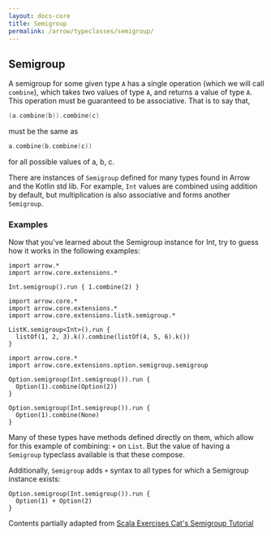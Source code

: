 ```yaml
---
layout: docs-core
title: Semigroup
permalink: /arrow/typeclasses/semigroup/
---
```


## Semigroup




A semigroup for some given type `A` has a single operation (which we will call `combine`), which takes two values of type `A`, and returns a value of type `A`. This operation must be guaranteed to be associative. That is to say that,

```kotlin
(a.combine(b)).combine(c)
```

must be the same as

```kotlin
a.combine(b.combine(c))
```

for all possible values of a, b, c.

There are instances of `Semigroup` defined for many types found in Arrow and the Kotlin std lib.
For example, `Int` values are combined using addition by default, but multiplication is also associative and forms another `Semigroup`.

### Examples

Now that you've learned about the Semigroup instance for Int, try to guess how it works in the following examples:

```kotlin:ank
import arrow.*
import arrow.core.extensions.*

Int.semigroup().run { 1.combine(2) }
```

```kotlin:ank
import arrow.core.*
import arrow.core.extensions.*
import arrow.core.extensions.listk.semigroup.*

ListK.semigroup<Int>().run {
  listOf(1, 2, 3).k().combine(listOf(4, 5, 6).k())
}
```

```kotlin:ank
import arrow.core.*
import arrow.core.extensions.option.semigroup.semigroup

Option.semigroup(Int.semigroup()).run {
  Option(1).combine(Option(2))
}
```

```kotlin:ank
Option.semigroup(Int.semigroup()).run {
  Option(1).combine(None)
}
```

Many of these types have methods defined directly on them, which allow for this example of combining: `+` on `List`. But the value of having a `Semigroup` typeclass available is that these compose.

Additionally, `Semigroup` adds `+` syntax to all types for which a Semigroup instance exists:

```kotlin:ank
Option.semigroup(Int.semigroup()).run {
  Option(1) + Option(2)
}
```

Contents partially adapted from [Scala Exercises Cat's Semigroup Tutorial](https://www.scala-exercises.org/cats/semigroup)
